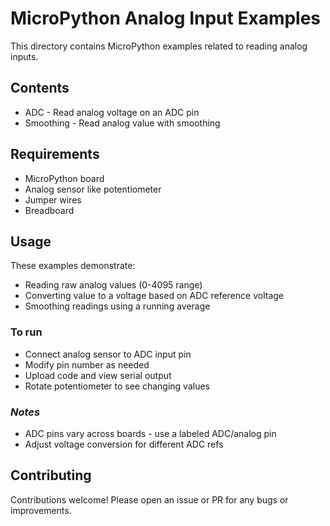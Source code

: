 # MicroPython Analog Input Examples

This directory contains MicroPython examples related to reading analog inputs.

## Contents

- ADC - Read analog voltage on an ADC pin
- Smoothing - Read analog value with smoothing

## Requirements

- MicroPython board
- Analog sensor like potentiometer
- Jumper wires
- Breadboard

## Usage

These examples demonstrate:

- Reading raw analog values (0-4095 range)
- Converting value to a voltage based on ADC reference voltage
- Smoothing readings using a running average

### To run

- Connect analog sensor to ADC input pin
- Modify pin number as needed
- Upload code and view serial output
- Rotate potentiometer to see changing values

### *Notes*

- ADC pins vary across boards - use a labeled ADC/analog pin
- Adjust voltage conversion for different ADC refs

## Contributing

Contributions welcome! Please open an issue or PR for any bugs or improvements.
